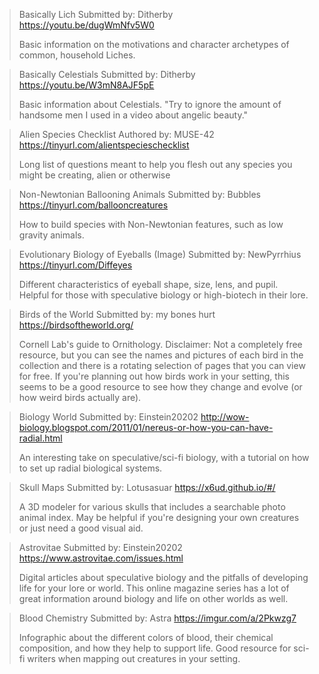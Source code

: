 > Basically Lich
> Submitted by: Ditherby 
> <https://youtu.be/dugWmNfv5W0>
>  
> Basic information on the motivations and character archetypes of common, household Liches.

> Basically Celestials
> Submitted by: Ditherby 
> <https://youtu.be/W3mN8AJF5pE>
>  
> Basic information about Celestials. "Try to ignore the amount of handsome men I used in a video about angelic beauty."

> Alien Species Checklist
> Authored by: MUSE-42
> <https://tinyurl.com/alientspecieschecklist>
>  
> Long list of questions meant to help you flesh out any species you might be creating, alien or otherwise

> Non-Newtonian Ballooning Animals
> Submitted by: Bubbles
> <https://tinyurl.com/ballooncreatures>
>  
> How to build species with Non-Newtonian features, such as low gravity animals.

> Evolutionary Biology of Eyeballs (Image)
> Submitted by: NewPyrrhius
> <https://tinyurl.com/Diffeyes>
>  
> Different characteristics of eyeball shape, size, lens, and pupil. Helpful for those with speculative biology or high-biotech in their lore.

> Birds of the World
> Submitted by: my bones hurt
> <https://birdsoftheworld.org/>
> 
> Cornell Lab's guide to Ornithology. Disclaimer: Not a completely free resource, but you can see the names and pictures of each bird in the collection and there is a rotating selection of pages that you can view for free. If you're planning out how birds work in your setting, this seems to be a good resource to see how they change and evolve (or how weird birds actually are).

> Biology World
> Submitted by: Einstein20202
> <http://wow-biology.blogspot.com/2011/01/nereus-or-how-you-can-have-radial.html>
> 
> An interesting take on speculative/sci-fi biology, with a tutorial on how to set up radial biological systems.

> Skull Maps
> Submitted by: Lotusasuar
> <https://x6ud.github.io/#/>
> 
> A 3D modeler for various skulls that includes a searchable photo animal index. May be helpful if you're designing your own creatures or just need a good visual aid.

> Astrovitae
> Submitted by: Einstein20202
> <https://www.astrovitae.com/issues.html>
> 
> Digital articles about speculative biology and the pitfalls of developing life for your lore or world. This online magazine series has a lot of great information around biology and life on other worlds as well.

> Blood Chemistry
> Submitted by: Astra
> <https://imgur.com/a/2Pkwzg7>
> 
> Infographic about the different colors of blood, their chemical composition, and how they help to support life. Good resource for sci-fi writers when mapping out creatures in your setting.
